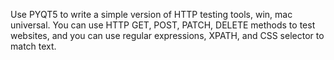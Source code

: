 Use PYQT5 to write a simple version of HTTP testing tools, win, mac universal. 
You can use HTTP GET, POST, PATCH, DELETE methods to test websites, and you can use regular expressions, 
XPATH, and CSS selector to match text.